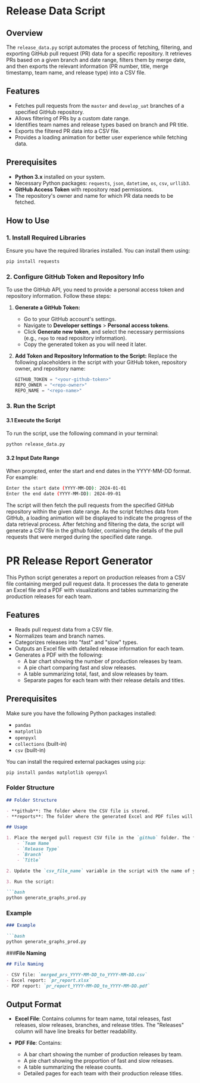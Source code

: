 # Release Data Script

## Overview
The `release_data.py` script automates the process of fetching, filtering, and exporting GitHub pull request (PR) data for a specific repository. It retrieves PRs based on a given branch and date range, filters them by merge date, and then exports the relevant information (PR number, title, merge timestamp, team name, and release type) into a CSV file.

## Features
- Fetches pull requests from the `master` and `develop_uat` branches of a specified GitHub repository.
- Allows filtering of PRs by a custom date range.
- Identifies team names and release types based on branch and PR title.
- Exports the filtered PR data into a CSV file.
- Provides a loading animation for better user experience while fetching data.

## Prerequisites
- **Python 3.x** installed on your system.
- Necessary Python packages: `requests`, `json`, `datetime`, `os`, `csv`, `urllib3`.
- **GitHub Access Token** with repository read permissions.
- The repository's owner and name for which PR data needs to be fetched.

## How to Use

### 1. Install Required Libraries
Ensure you have the required libraries installed. You can install them using:

```bash
pip install requests
```

### 2. Configure GitHub Token and Repository Info

To use the GitHub API, you need to provide a personal access token and repository information. Follow these steps:

1. **Generate a GitHub Token:**
   - Go to your GitHub account's settings.
   - Navigate to **Developer settings** > **Personal access tokens**.
   - Click **Generate new token**, and select the necessary permissions (e.g., `repo` to read repository information).
   - Copy the generated token as you will need it later.

2. **Add Token and Repository Information to the Script:**
   Replace the following placeholders in the script with your GitHub token, repository owner, and repository name:

   ```python
   GITHUB_TOKEN = "<your-github-token>"
   REPO_OWNER = "<repo-owner>"
   REPO_NAME = "<repo-name>"
   ```
### 3. Run the Script

#### 3.1 Execute the Script
To run the script, use the following command in your terminal:

```bash
python release_data.py
```
#### 3.2 Input Date Range
When prompted, enter the start and end dates in the YYYY-MM-DD format. For example:

```bash
Enter the start date (YYYY-MM-DD): 2024-01-01
Enter the end date (YYYY-MM-DD): 2024-09-01
```
The script will then fetch the pull requests from the specified GitHub repository within the given date range.
As the script fetches data from GitHub, a loading animation will be displayed to indicate the progress of the data retrieval process.
After fetching and filtering the data, the script will generate a CSV file in the github folder, containing the details of the pull requests that were merged during the specified date range.


# PR Release Report Generator

This Python script generates a report on production releases from a CSV file containing merged pull request data. It processes the data to generate an Excel file and a PDF with visualizations and tables summarizing the production releases for each team.

## Features

- Reads pull request data from a CSV file.
- Normalizes team and branch names.
- Categorizes releases into "fast" and "slow" types.
- Outputs an Excel file with detailed release information for each team.
- Generates a PDF with the following:
  - A bar chart showing the number of production releases by team.
  - A pie chart comparing fast and slow releases.
  - A table summarizing total, fast, and slow releases by team.
  - Separate pages for each team with their release details and titles.

## Prerequisites

Make sure you have the following Python packages installed:

- `pandas`
- `matplotlib`
- `openpyxl`
- `collections` (built-in)
- `csv` (built-in)

You can install the required external packages using `pip`:

```bash
pip install pandas matplotlib openpyxl
```



### **Folder Structure**

```markdown
## Folder Structure

- **github**: The folder where the CSV file is stored.
- **reports**: The folder where the generated Excel and PDF files will be saved.

## Usage

1. Place the merged pull request CSV file in the `github` folder. The file should have the following columns:
    - `Team Name`
    - `Release Type`
    - `Branch`
    - `Title`

2. Update the `csv_file_name` variable in the script with the name of your CSV file (without the `.csv` extension).

3. Run the script:

```bash
python generate_graphs_prod.py
```

### **Example**

```markdown
### Example

```bash
python generate_graphs_prod.py
```
###**File Naming**

```markdown
## File Naming

- CSV file: `merged_prs_YYYY-MM-DD_to_YYYY-MM-DD.csv`
- Excel report: `pr_report.xlsx`
- PDF report: `pr_report_YYYY-MM-DD_to_YYYY-MM-DD.pdf`

```
## Output Format

- **Excel File**: Contains columns for team name, total releases, fast releases, slow releases, branches, and release titles. The "Releases" column will have line breaks for better readability.
  
- **PDF File**: Contains:
  - A bar chart showing the number of production releases by team.
  - A pie chart showing the proportion of fast and slow releases.
  - A table summarizing the release counts.
  - Detailed pages for each team with their production release titles.



